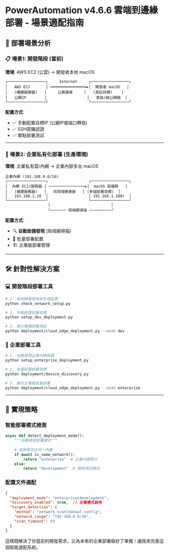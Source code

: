 # PowerAutomation v4.6.6 雲端到邊緣部署 - 場景適配指南

## 🎯 部署場景分析

### 📋 場景1: 開發階段 (當前)
**環境**: AWS EC2 (公雲) → 開發者本地 macOS

```
┌─────────────────┐     Internet     ┌─────────────────┐
│   AWS EC2       │ ════════════════►│  開發者 macOS   │
│   (構建服務器)   │     公網連接     │   (測試目標)    │
│   公網IP        │                  │   家庭/辦公網絡  │
└─────────────────┘                  └─────────────────┘
```

**配置方式**:
- ✅ 手動配置目標IP (公網IP或端口轉發)
- ✅ SSH密鑰認證
- ✅ 單點部署測試

---

### 🏢 場景2: 企業私有化部署 (生產環境)
**環境**: 企業私有雲/內網 → 企業內部多台 macOS

```
企業內網 (192.168.0.0/16)
┌─────────────────┐                  ┌─────────────────┐
│  內網 EC2/服務器 │ ────────────────►│  macOS 設備群   │
│   (構建服務器)   │   同局域網連接   │ (多個部署目標)  │
│   192.168.1.10  │                  │ 192.168.1.100+  │
└─────────────────┘                  └─────────────────┘
                   │                           │
                   └─────── 局域網掃描 ──────────┘
```

**配置方式**:
- 🔍 **自動設備發現** (局域網掃描)
- 📱 批量部署配置
- 🏗️ 企業級部署管理

---

## 🛠️ 針對性解決方案

### 💻 開發階段部署工具
```bash
# 1. 檢測網絡環境並生成配置
python check_network_setup.py

# 2. 手動配置部署目標
python setup_dev_deployment.py

# 3. 執行單機部署測試
python deployment/cloud_edge_deployment.py --mode dev
```

### 🏢 企業部署工具
```bash
# 1. 自動發現企業內網設備
python setup_enterprise_deployment.py

# 2. 批量配置部署目標
python deployment/device_discovery.py

# 3. 執行企業級批量部署
python deployment/cloud_edge_deployment.py --mode enterprise
```

---

## 🔧 實現策略

### 智能部署模式檢測
```python
async def detect_deployment_mode():
    """自動檢測部署模式"""
    
    # 檢測是否在同一內網
    if await is_same_network():
        return "enterprise"  # 企業內網模式
    else:
        return "development"  # 開發測試模式
```

### 配置文件適配
```json
{
  "deployment_mode": "enterprise|development",
  "discovery_enabled": true,  // 企業模式啟用
  "target_detection": {
    "method": "network_scan|manual_config",
    "network_range": "192.168.0.0/16",
    "scan_timeout": 60
  }
}
```

這樣既解決了你當前的開發需求，又為未來的企業部署做好了準備！讓我來完善這個智能適配系統。